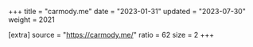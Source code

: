 +++
title = "carmody.me"
date = "2023-01-31"
updated = "2023-07-30"
weight = 2021

[extra]
source = "https://carmody.me/"
ratio = 62
size = 2
+++
